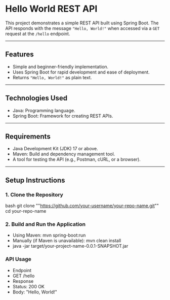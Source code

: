 # Hello World REST API

This project demonstrates a simple REST API built using Spring Boot. The API responds with the message `"Hello, World!"` when accessed via a `GET` request at the `/hello` endpoint.

---

## Features
- Simple and beginner-friendly implementation.
- Uses Spring Boot for rapid development and ease of deployment.
- Returns `"Hello, World!"` as plain text.

---

## Technologies Used
- Java: Programming language.
- Spring Boot: Framework for creating REST APIs.

---

## Requirements
- Java Development Kit (JDK) 17 or above.
- Maven: Build and dependency management tool.
- A tool for testing the API (e.g., Postman, cURL, or a browser).

---

## Setup Instructions

### 1. Clone the Repository
bash
git clone ""https://github.com/your-username/your-repo-name.git""
cd your-repo-name

### 2. Build and Run the Application
- Using Maven:
mvn spring-boot:run
- Manually (if Maven is unavailable):
mvn clean install
- java -jar target/your-project-name-0.0.1-SNAPSHOT.jar

### API Usage
- Endpoint
- GET /hello
- Response
- Status: 200 OK
- Body: "Hello, World!"
